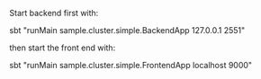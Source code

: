 

Start backend first with:

sbt "runMain sample.cluster.simple.BackendApp 127.0.0.1 2551"


then start the front end with:

sbt "runMain sample.cluster.simple.FrontendApp localhost 9000"


